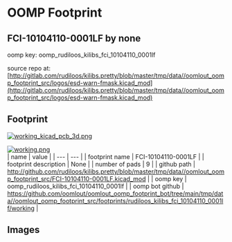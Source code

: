 # OOMP Footprint  
## FCI-10104110-0001LF  by none  
  
oomp key: oomp_rudiloos_kilibs_fci_10104110_0001lf  
  
source repo at: [http://gitlab.com/rudiloos/kilibs.pretty/blob/master/tmp/data//oomlout_oomp_footprint_src/logos/esd-warn-fmask.kicad_mod](http://gitlab.com/rudiloos/kilibs.pretty/blob/master/tmp/data//oomlout_oomp_footprint_src/logos/esd-warn-fmask.kicad_mod)  
## Footprint  
  
[![working_kicad_pcb_3d.png](working_kicad_pcb_3d_600.png)](working_kicad_pcb_3d.png)  
  
[![working.png](working_600.png)](working.png)  
| name | value | 
| --- | --- | 
| footprint name | FCI-10104110-0001LF | 
| footprint description | None | 
| number of pads | 9 | 
| github path | http://github.com/rudiloos/kilibs.pretty/blob/master/tmp/data//oomlout_oomp_footprint_src/FCI-10104110-0001LF.kicad_mod | 
| oomp key | oomp_rudiloos_kilibs_fci_10104110_0001lf | 
| oomp bot github | https://github.com/oomlout/oomlout_oomp_footprint_bot/tree/main/tmp/data//oomlout_oomp_footprint_src/footprints/rudiloos_kilibs_fci_10104110_0001lf/working | 
## Images  
